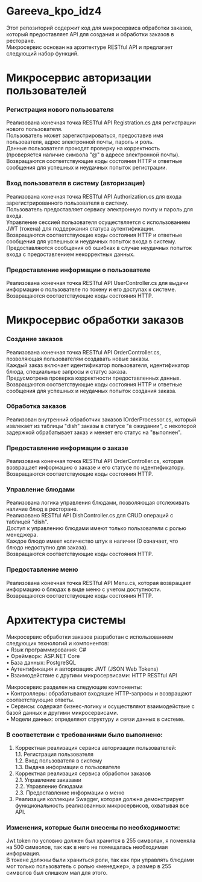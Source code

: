 # Gareeva_kpo_idz4
Этот репозиторий содержит код для микросервиса обработки заказов, который предоставляет API для создания и обработки заказов в ресторане.  
Микросервис основан на архитектуре RESTful API и предлагает следующий набор функций.
# Микросервис авторизации пользователей
### Регистрация нового пользователя
Реализована конечная точка RESTful API Registration.cs для регистрации нового пользователя.  
Пользователь может зарегистрироваться, предоставив имя пользователя, адрес электронной почты, пароль и роль.  
Данные пользователя проходят проверку на корректность (проверяется наличие символа "@" в адресе электронной почты).  
Возвращаются соответствующие коды состояния HTTP и ответные сообщения для успешных и неудачных попыток регистрации.  
### Вход пользователя в систему (авторизация)
Реализована конечная точка RESTful API Authorization.cs для входа зарегистрированного пользователя в систему.  
Пользователь предоставляет сервису электронную почту и пароль для входа.  
Управление сессией пользователя осуществляется с использованием JWT (токена) для поддержания статуса аутентификации.   
Возвращаются соответствующие коды состояния HTTP и ответные сообщения для успешных и неудачных попыток входа в систему.  
Предоставляются сообщения об ошибках в случае неудачных попыток входа с предоставлением некорректных данных.  
### Предоставление информации о пользователе
Реализована конечная точка RESTful API UserController.cs для выдачи информации о пользователе по токену и его доступах к системе.  
Возвращаются соответствующие коды состояния HTTP.   
# Микросервис обработки заказов
### Создание заказов
Реализована конечная точка RESTful API OrderController.cs, позволяющая пользователям создавать новые заказы.  
Каждый заказ включает идентификатор пользователя, идентификатор блюда, специальные запросы и статус заказа.  
Предусмотрена проверка корректности предоставленных данных.  
Возвращаются соответствующие коды состояния HTTP и ответные сообщения для успешных и неудачных попыток создания заказа.  
### Обработка заказов
Реализован внутренний обработчик заказов IOrderProcessor.cs, который извлекает из таблицы "dish" заказы в статусе "в ожидании", с некоторой задержкой обрабатывает заказ и меняет его статус на "выполнен".  
### Предоставление информации о заказе
Реализована конечная точка RESTful API OrderController.cs, которая возвращает информацию о заказе и его статусе по идентификатору.   
Возвращаются соответствующие коды состояния HTTP.   
### Управление блюдами
Реализована логика управления блюдами, позволяющая отслеживать наличие блюд в ресторане.   
Реализовано RESTful API DishController.cs для CRUD операций с таблицей "dish".   
Доступ к управлению блюдами имеют только пользователи с ролью менеджера.   
Каждое блюдо имеет количество штук в наличии (0 означает, что блюдо недоступно для заказа).  
Возвращаются соответствующие коды состояния HTTP.   
### Предоставление меню
Реализована конечная точка RESTful API Menu.cs, которая возвращает информацию о блюдах в виде меню с учетом доступности.   
Возвращаются соответствующие коды состояния HTTP.   
 
# Архитектура системы
Микросервис обработки заказов разработан с использованием следующих технологий и компонентов:   
 • Язык программирования: C#   
 • Фреймворк: ASP.NET Core   
 • База данных: PostgreSQL   
 • Аутентификация и авторизация: JWT (JSON Web Tokens)  
 • Взаимодействие с другими микросервисами: HTTP RESTful API  
 
Микросервис разделен на следующие компоненты:  
 • Контроллеры: обрабатывают входящие HTTP-запросы и возвращают соответствующие ответы.  
 • Сервисы: содержат бизнес-логику и осуществляют взаимодействие с базой данных и другими микросервисами.  
 • Модели данных: определяют структуру и связи данных в системе.   
 
### В соответствии с требованиями было выполнено:
1. Корректная реализация сервиса авторизации пользователей:  
    1.1. Регистрация пользователя  
    1.2. Вход пользователя в систему  
    1.3. Выдача информации о пользователе    
2. Корректная реализация сервиса обработки заказов  
    2.1. Управление заказами  
    2.2. Управление блюдами  
    2.3. Предоставление информации о меню    
3. Реализация коллекции Swagger, которая должна демонстрирует функциональность реализованных микросервисов, охватывая все API.  

### Изменения, которые были внесены по необходимости:
Jwt token по условию должен был хранится в 255 символах, я поменяла на 500 символов, так как в него не помещалась необходимая информация.   
В токене должны были храниться роли, так как при управлять блюдами мог только пользователь с ролью «менеджер», а размер в 255 символов был слишком мал для этого.
